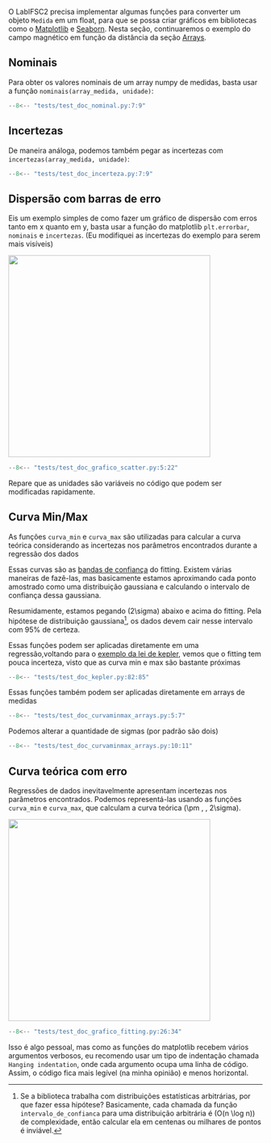 O LabIFSC2 precisa implementar algumas funções para converter um objeto `Medida` em um float, para que se possa criar gráficos em bibliotecas como o [Matplotlib](https://matplotlib.org/) e [Seaborn](https://seaborn.pydata.org/). Nesta seção, continuaremos o exemplo do campo magnético em função da distância da seção [Arrays](arrays.md).

## Nominais
Para obter os valores nominais de um array numpy de medidas, basta usar a função `nominais(array_medida, unidade)`:
```py
--8<-- "tests/test_doc_nominal.py:7:9"
```

## Incertezas
De maneira análoga, podemos também pegar as incertezas com `incertezas(array_medida, unidade)`:
```py
--8<-- "tests/test_doc_incerteza.py:7:9"
```

## Dispersão com barras de erro 
Eis um exemplo simples de como fazer um gráfico de dispersão com erros tanto em x quanto em y, basta usar a função do matplotlib `plt.errorbar`, `nominais` e `incertezas`. (Eu modifiquei as incertezas do exemplo para serem mais visíveis)

<img src="./images/graficos_scatter.jpg" width=400>

```py
--8<-- "tests/test_doc_grafico_scatter.py:5:22"
```

Repare que as unidades são variáveis no código que podem ser modificadas rapidamente.

## Curva Min/Max

As funções `curva_min` e `curva_max` são utilizadas para calcular a curva teórica considerando as incertezas nos parâmetros encontrados durante a regressão dos dados

Essas curvas são as [bandas de confiança](https://en.wikipedia.org/wiki/Confidence_and_prediction_bands) do fitting. Existem várias maneiras de fazê-las, mas basicamente estamos aproximando cada ponto amostrado como uma distribuição gaussiana e calculando o intervalo de confiança dessa gaussiana.

Resumidamente, estamos pegando \(2\sigma\) abaixo e acima do fitting. Pela hipótese de distribuição gaussiana[^1], os dados devem cair nesse intervalo com 95% de certeza.

Essas funções podem ser aplicadas diretamente em uma regressão,voltando para
o [exemplo da lei de kepler](regressão_prática.md#lei-de-potência), vemos que
o fitting tem pouca incerteza, visto que as curva min e max são bastante próximas

```py
--8<-- "tests/test_doc_kepler.py:82:85"
```

Essas funções também podem ser aplicadas diretamente em arrays de medidas
```py
--8<-- "tests/test_doc_curvaminmax_arrays.py:5:7"
```
Podemos alterar a quantidade de sigmas (por padrão são dois)
```py
--8<-- "tests/test_doc_curvaminmax_arrays.py:10:11"
```
## Curva teórica com erro
Regressões de dados inevitavelmente apresentam incertezas nos parâmetros encontrados. Podemos representá-las usando as funções `curva_min` e `curva_max`, que calculam a curva teórica \(\pm \, \, 2\sigma\).

<img src="./images/graficos_fitting.jpg" width=400>

```py
--8<-- "tests/test_doc_grafico_fitting.py:26:34"
```

Isso é algo pessoal, mas como as funções do matplotlib recebem vários argumentos
verbosos, eu recomendo usar um tipo de indentação chamada `Hanging indentation`, onde cada argumento ocupa uma linha de código. Assim, o código fica mais legível (na minha opinião) e menos horizontal.

[^1]:
    Se a biblioteca trabalha com distribuições estatísticas arbitrárias, por que fazer essa hipótese? Basicamente, cada chamada da função `intervalo_de_confianca` para uma distribuição arbitrária é \(O(n \log n)\) de complexidade, então calcular ela em centenas ou milhares de pontos é inviável.